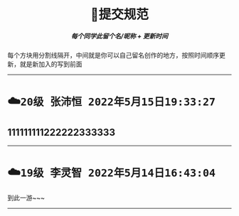 <h1 align="center"> 🚀提交规范 </h1>
<h5 align="center">每个同学此留个名/昵称 + 更新时间</h5>
每个方块用分割线隔开，中间就是你可以自己留名创作的地方，按照时间顺序更新，就是新加入的写到前面

---
# ☁️`20级 张沛恒 2022年5月15日19:33:27` 
111111111222222333333
---

---
# ☁️`19级 李灵智 2022年5月14日16:43:04` 
到此一游~~~

--- 

